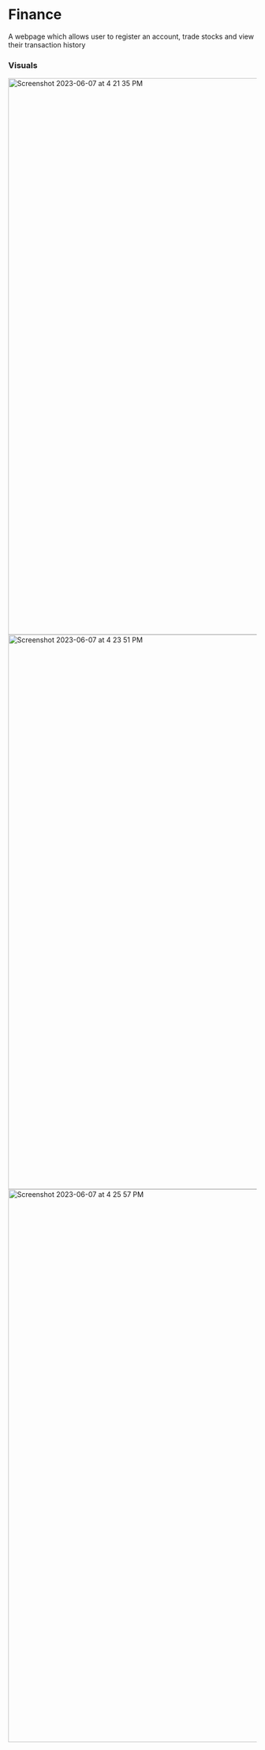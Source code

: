 # Finance
<p> A webpage which allows user to register an account, trade stocks and view their transaction history </p>

<h3>Visuals</h3>
<img width="1127" alt="Screenshot 2023-06-07 at 4 21 35 PM" src="https://github.com/Sampriti05/Finance/assets/101947657/caed4486-c2b6-4567-bd6b-84d810b347d1">
<img width="1123" alt="Screenshot 2023-06-07 at 4 23 51 PM" src="https://github.com/Sampriti05/Finance/assets/101947657/ba1a7215-3f0e-4b77-90b5-8b70dfb05e66">
<img width="1120" alt="Screenshot 2023-06-07 at 4 25 57 PM" src="https://github.com/Sampriti05/Finance/assets/101947657/0b8f1e6e-c02f-4728-beb0-f7f69876777a">

